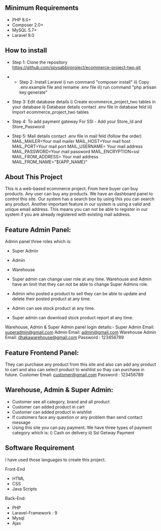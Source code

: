 ## Minimum Requirements

- PHP 8.0+
- Composer 2.0+
- MySQL 5.7+
- Laravel 9.0

## How to install
- Step 1: Clone the repository
https://github.com/spysabbirproject/ecommerce-project-two.git

- - Step 2: Install Laravel
 i) run command "composer install"
 ii) Copy .env.example file and remame .env file
 iii) run command "php artisan key:generate"

- Step 3: Edit database details 
    i) Create ecommerce_project_two tables in your database
    ii) Database details contact .env file in database feld
    iii) Import ecommerce_project_two tables

- Step 4: To add payment gateway
 For SSl - Add your Store_Id and Store_Password
 
- Step 5: Mail details contact .env file in mail feld
(follow the order)
MAIL_MAILER=Your mail mailer
MAIL_HOST=Your mail host
MAIL_PORT=Your mail port
MAIL_USERNAME= Your mail address
MAIL_PASSWORD=Your mail password
MAIL_ENCRYPTION=ssl
MAIL_FROM_ADDRESS= Your mail address
MAIL_FROM_NAME="${APP_NAME}"

## About This Project

This is a web-based ecommerce project. From here buyer can buy products. Any user can buy any products. We have an dashboard panel to control this site. Our system has a search box by using this you can search any product. Another important feature in our system is using a valid and unique email address. This means you can not be able to register in our system if you are already registered with existing mail address.
 
## Feature Admin Panel: 
Admin panel three roles which is:
- Super Admin
- Admin
- Warehouse

-   Super admin can change user role at any time. Warehouse and Admin have an limit that they can not be able to change Super Admins role.
-   Admin who posted a product to sell they can be able to update and delete their posted product at any time.
-   Admin can see stock product at any time.
-   Super admin can download stock product report at any time.

Warehouse, Admin & Super Admin panel login details:- 
Super Admin Email: superadmin@gmail.com
Admin Email: admin@gmail.com
Warehouse Admin Email: dhakawarehouse@gmail.com
Password : 123456789

## Feature Frontend Panel: 
They can purchase any product from this site and also can add any product to cart and also can select product to wishlist so thay can purchase in future.
Customer Email: customer@gmail.com
Password : 123456789

## Warehouse, Admin & Super Admin: 
- Customer see all category, brand and all product 
- Customer can added product in cart
- Customer can added product in wishlist
- If customers face any question or any problem than send contact message
- Using this site you can pay payment. We have three types of payment category which is:
    i) Cash on delivery
    ii) Ssl Getway Payment

## Software Requirement
I have used those languages to create this project.

Front-End
- HTML
- CSS
- Java Scripts

Back-End: 
- PHP
- Laravel-Framework : 9
- Mysql
- Ajax
